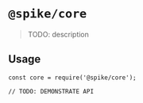 # `@spike/core`

> TODO: description

## Usage

```
const core = require('@spike/core');

// TODO: DEMONSTRATE API
```
